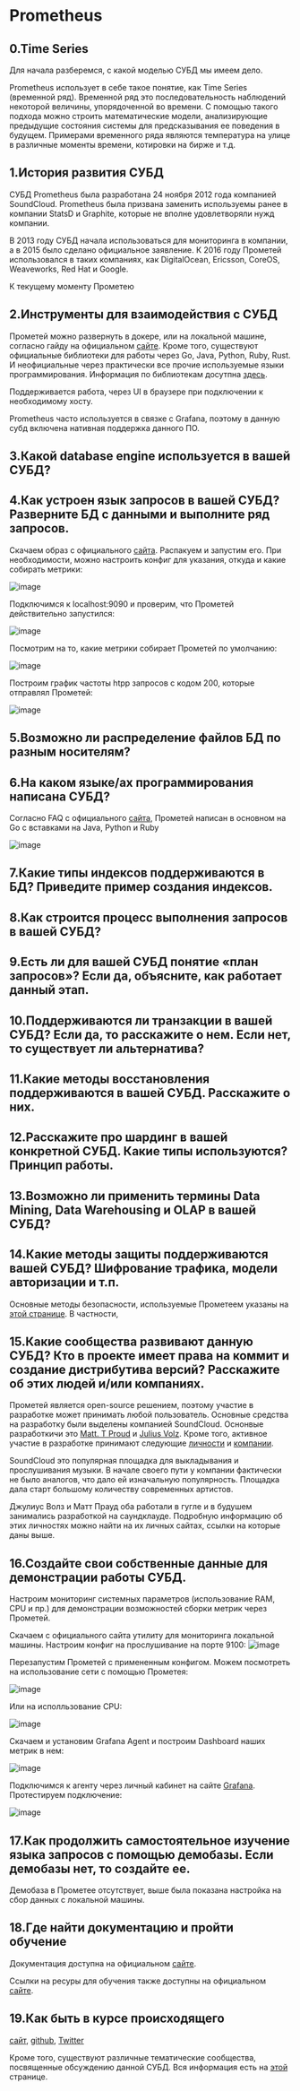 # Prometheus
## 0.Time Series
Для начала разберемся, с какой моделью СУБД мы имеем дело. 

Prometheus использует в себе такое понятие, как Time Series (временной ряд). 
Временной ряд это последовательность наблюдений некоторой величины, упорядоченной во времени. 
С помощью такого подхода можно строить математические модели, анализирующие предыдущие состояния системы для предсказывания ее поведения в будущем.
Примерами временного ряда являются температура на улице в различные моменты времени, котировки на бирже и т.д.
## 1.История развития СУБД
СУБД Prometheus была разработана 24 ноября 2012 года компанией SoundCloud. Prometheus была призвана заменить используемы ранее в компании StatsD и Graphite, 
которые не вполне удовлетворяли нужд компании.

В 2013 году СУБД начала использоваться для мониторинга в компании, а в 2015 было сделано официальное заявление. К 2016 году Прометей использовался в таких компаниях, как
DigitalOcean, Ericsson, CoreOS, Weaveworks, Red Hat и Google.

К текущему моменту Прометею
## 2.Инструменты для взаимодействия с СУБД
Прометей можно развернуть в докере, или на локальной машине, согласно гайду на официальном [сайте](https://prometheus.io/docs/introduction/first_steps/). Кроме того, существуют официальные библиотеки 
для работы через Go, Java, Python, Ruby, Rust. И неофициальные через практически все прочие используемые языки программирования. Информация по библиотекам досутпна [здесь](https://prometheus.io/docs/instrumenting/clientlibs/https://prometheus.io/docs/instrumenting/clientlibs/).

Поддерживается работа, через UI в браузере при подключении к необходимому хосту.

Prometheus часто используется в связке с Grafana, поэтому в данную субд включена нативная поддержка данного ПО.
## 3.Какой database engine используется в вашей СУБД?


## 4.Как устроен язык запросов в вашей СУБД? Разверните БД с данными и выполните ряд запросов. 
Скачаем образ с официального [сайта](https://prometheus.io/download/). Распакуем и запустим его. При необходимости, можно настроить конфиг для указания, откуда и какие собирать метрики:

![image](https://user-images.githubusercontent.com/78553805/236792360-b453ad78-ca98-428e-85df-bdb69ec92e47.png)

Подключимся к localhost:9090 и проверим, что Прометей действительно запустился:

![image](https://user-images.githubusercontent.com/78553805/236792497-41f2d57a-8e59-4ea3-832d-c051d965f3b8.png)

Посмотрим на то, какие метрики собирает Прометей по умолчанию:

![image](https://user-images.githubusercontent.com/78553805/236796366-1b1bac4c-f53c-4988-9b20-f6431429d79c.png)

Построим график частоты htpp запросов с кодом 200, которые отправлял Прометей:

![image](https://user-images.githubusercontent.com/78553805/236796786-370129fe-8d8b-4892-977b-420b73075e31.png)

## 5.Возможно ли распределение файлов БД по разным носителям?

## 6.На каком языке/ах программирования написана СУБД?
Согласно FAQ с официального [сайта](https://prometheus.io/docs/introduction/faq/#what-language-is-prometheus-written-in), Прометей написан в основном на Go с вставками на Java, Python и Ruby

![image](https://user-images.githubusercontent.com/78553805/236793091-2397c30c-c8fb-4ab6-a1f3-3f01d55a1c34.png)

## 7.Какие типы индексов поддерживаются в БД? Приведите пример создания индексов.


## 8.Как строится процесс выполнения запросов в вашей СУБД?


## 9.Есть ли для вашей СУБД понятие «план запросов»? Если да, объясните, как работает данный этап.


## 10.Поддерживаются ли транзакции в вашей СУБД? Если да, то расскажите о нем. Если нет, то существует ли альтернатива?


## 11.Какие методы восстановления поддерживаются в вашей СУБД. Расскажите о них.


## 12.Расскажите про шардинг в вашей конкретной СУБД. Какие типы используются? Принцип работы.


## 13.Возможно ли применить термины Data Mining, Data Warehousing и OLAP в вашей СУБД?


## 14.Какие методы защиты поддерживаются вашей СУБД? Шифрование трафика, модели авторизации и т.п.
Основные методы безопасности, используемые Прометеем указаны на [этой странице](https://prometheus.io/docs/operating/security/). В частности, 

## 15.Какие сообщества развивают данную СУБД? Кто в проекте имеет права на коммит и создание дистрибутива версий? Расскажите об этих людей и/или компаниях.
Прометей является open-source решением, поэтому участие в разработке может принимать любой пользователь. Основные средства на разработку были выделены компанией SoundCloud. Оснонвые разработкичи это 
[Matt. T Proud](https://www.matttproud.com/index.html) и [Julius Volz](https://juliusv.com/). Кроме того, активное участие в разработке принимают следующие [личности](https://prometheus.io/governance/) и [компании](https://prometheus.devstats.cncf.io/d/5/companies-table?orgId=1).

SoundCloud это популярная площадка для выкладывания и прослушивания музыки. В начале своего пути у компании фактически не было аналогов, что дало ей изначальную популярность. Площадка дала старт большому количеству современных артистов.

Джулиус Волз и Матт Прауд оба работали в гугле и в будушем занимались разработкой на саундклауде. Подробную информацию об этих личностях можно найти на их личных сайтах, ссылки на которые даны выше.
## 16.Создайте свои собственные данные для демонстрации работы СУБД. 
Настроим мониторинг системных параметров (использование RAM, CPU и пр.) для демонстрации возможностей сборки метрик через Прометей.

Скачаем с официального сайта утилиту для мониторинга локальной машины. Настроим конфиг на прослушивание на порте 9100:
![image](https://user-images.githubusercontent.com/78553805/236806795-f91cd025-8f40-497d-b677-b85d2c238d70.png)

Перезапустим Прометей с примененным конфигом. Можем посмотреть на использование сети с помощью Прометея:

![image](https://user-images.githubusercontent.com/78553805/236807236-9956bb81-e2b9-4fa2-beab-b0e55d1dfdfb.png)
 
 Или на исполльзование CPU:
 
 ![image](https://user-images.githubusercontent.com/78553805/236807433-df180dbc-a249-479a-83e2-1fa7b1ba3440.png)

Скачаем и установим Grafana Agent и построим Dashboard наших метрик в нем:

![image](https://user-images.githubusercontent.com/78553805/236810788-d9709180-2d97-413b-9a59-4d5182229ee6.png)

Подключимся к агенту через личный кабинет на сайте [Grafana](https://grafana.com/). Протестируем подключение:

![image](https://user-images.githubusercontent.com/78553805/236811288-dc9ab828-3256-4067-b31d-11779940cccb.png)



## 17.Как продолжить самостоятельное изучение языка запросов с помощью демобазы. Если демобазы нет, то создайте ее.
Демобаза в Прометее отсутствует, выше была показана настройка на сбор данных с локальной машины.
## 18.Где найти документацию и пройти обучение
Документация доступна на официальном [сайте](https://prometheus.io/docs/introduction/overview/). 

Ссылки на ресуры для обучения также доступны на официальном [сайте](https://prometheus.io/support-training/).

## 19.Как быть в курсе происходящего
[сайт](https://prometheus.io), [github](https://github.com/prometheus/prometheus), [Twitter](https://twitter.com/PrometheusIO)

Кроме того, существуют различные тематические сообщества, посвященные обсуждению данной СУБД. Вся информация есть на [этой](https://prometheus.io/community/) странице.

